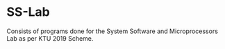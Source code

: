 # SS-Lab
Consists of programs done for the System Software and Microprocessors Lab as per KTU 2019 Scheme.
